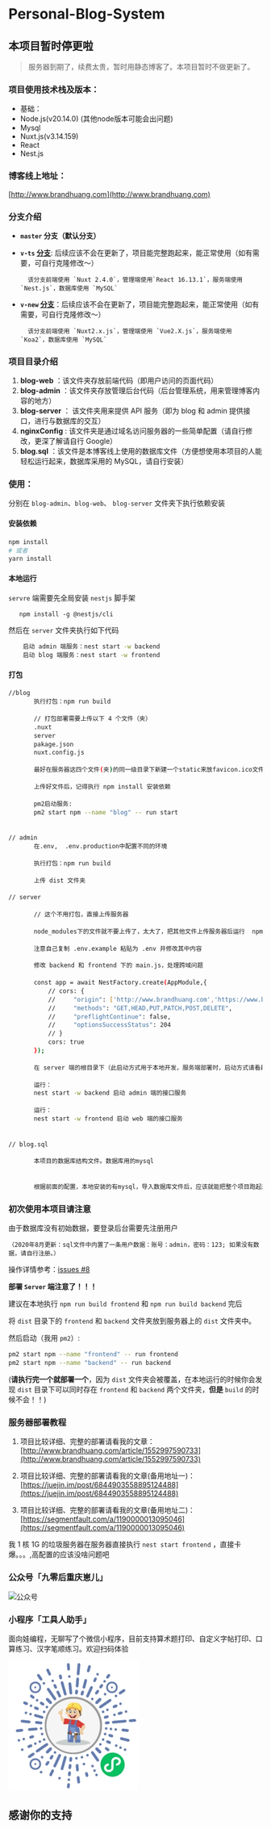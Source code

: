 # Personal-Blog-System
## 本项目暂时停更啦
> 服务器到期了，续费太贵，暂时用静态博客了。本项目暂时不做更新了。

### 项目使用技术栈及版本：
- 基础：
- Node.js(v20.14.0) (其他node版本可能会出问题)
- Mysql
- Nuxt.js(v3.14.159)
- React 
- Nest.js

### 博客线上地址：
[http://www.brandhuang.com](http://www.brandhuang.com)
### 分支介绍
- **`master` 分支（默认分支）**

- **`v-ts` [分支](vhttps://github.com/CQBoyBrand/Personal-Blog-System/tree/v-ts)**: 后续应该不会在更新了，项目能完整跑起来，能正常使用（如有需要，可自行克隆修改～）

        该分支前端使用 `Nuxt 2.4.0`，管理端使用`React 16.13.1`，服务端使用 `Nest.js`，数据库使用 `MySQL`


- **`v-new` [分支](https://github.com/CQBoyBrand/Koa2-nuxt-MySQL/tree/v-new )**：后续应该不会在更新了，项目能完整跑起来，能正常使用（如有需要，可自行克隆修改～）

        该分支前端使用 `Nuxt2.x.js`，管理端使用 `Vue2.X.js`，服务端使用 `Koa2`，数据库使用 `MySQL`

### 项目目录介绍
1. **blog-web** ：该文件夹存放前端代码（即用户访问的页面代码）
2. **blog-admin** ：该文件夹存放管理后台代码（后台管理系统，用来管理博客内容的地方）
3. **blog-server** ： 该文件夹用来提供 API 服务（即为 blog 和 admin 提供接口，进行与数据库的交互）
4. **nginxConfig** : 该文件夹是通过域名访问服务器的一些简单配置（请自行修改，更深了解请自行 Google）
5. **blog.sql** ：该文件是本博客线上使用的数据库文件（方便想使用本项目的人能轻松运行起来，数据库采用的 MySQL，请自行安装）


 ### 使用：
 分别在 `blog-admin`、`blog-web`、 `blog-server` 文件夹下执行依赖安装
 
 #### 安装依赖
 ```bash
 npm install
 # 或者
 yarn install

 ```
 #### 本地运行

 `servre` 端需要先全局安装 `nestjs` 脚手架
 
 ```md
    npm install -g @nestjs/cli
 ```

然后在 `server` 文件夹执行如下代码

```bash
    启动 admin 端服务：nest start -w backend
    启动 blog 端服务：nest start -w frontend
```
 #### 打包

 ```bash
//blog
        执行打包：npm run build

        // 打包部署需要上传以下 4 个文件（夹）
        .nuxt
        server
        pakage.json
        nuxt.config.js

        最好在服务器这四个文件(夹)的同一级目录下新建一个static来放favicon.ico文件,要不然这个图片显示不出来

        上传好文件后，记得执行 npm install 安装依赖

        pm2启动服务:
        pm2 start npm --name "blog" -- run start


// admin
        在.env,  .env.production中配置不同的环境

        执行打包：npm run build

        上传 dist 文件夹

// server
    
        // 这个不用打包，直接上传服务器

        node_modules下的文件就不要上传了，太大了，把其他文件上传服务器后运行  npm install 就好了
        
        注意自己复制 .env.example 粘贴为 .env 并修改其中内容

        修改 backend 和 frontend 下的 main.js，处理跨域问题

        const app = await NestFactory.create(AppModule,{
            // cors: {
            //     "origin": ['http://www.brandhuang.com','https://www.brandhuang.com','http://admin.brandhuang.com','https://admin.brandhuang.com'],
            //     "methods": "GET,HEAD,PUT,PATCH,POST,DELETE",
            //     "preflightContinue": false,
            //     "optionsSuccessStatus": 204
            // }
            cors: true
        });
        
        在 server 端的根目录下（此启动方式用于本地开发，服务端部署时，启动方式请看最下面！）

        运行：
        nest start -w backend 启动 admin 端的接口服务

        运行：
        nest start -w frontend 启动 web 端的接口服务
            
       
// blog.sql

        本项目的数据库结构文件。数据库用的mysql
        
        
        根据前面的配置，本地安装的有mysql，导入数据库文件后，应该就能把整个项目跑起来了
```

### 初次使用本项目请注意
由于数据库没有初始数据，要登录后台需要先注册用户

`（2020年8月更新：sql文件中内置了一条用户数据：账号：admin，密码：123; 如果没有数据，请自行注册。）`

操作详情参考：[issues #8](https://github.com/CQBoyBrand/Koa2-nuxt-MySQL/issues/8)

 **部署 `Server` 端注意了！！！**

 建议在本地执行 `npm run build frontend` 和 `npm run build backend` 完后

 将 `dist` 目录下的 `frontend` 和 `backend` 文件夹放到服务器上的 `dist` 文件夹中。

 然后启动（我用 `pm2`）:
 ```bash
pm2 start npm --name "frontend" -- run frontend
pm2 start npm --name "backend" -- run backend
 ```

 (**请执行完一个就部署一个**，因为 `dist` 文件夹会被覆盖，在本地运行的时候你会发现 `dist` 目录下可以同时存在 `frontend` 和 `backend` 两个文件夹，**但是** `build` 的时候不会！！)
 
 ### 服务器部署教程
 1. 项目比较详细、完整的部署请看我的文章：[http://www.brandhuang.com/article/1552997590733](http://www.brandhuang.com/article/1552997590733)
 
 2. 项目比较详细、完整的部署请看我的文章(备用地址一)：[https://juejin.im/post/6844903558895124488](https://juejin.im/post/6844903558895124488)
  
 3. 项目比较详细、完整的部署请看我的文章(备用地址二)：[https://segmentfault.com/a/1190000013095046](https://segmentfault.com/a/1190000013095046)
 
  我 1 核 1G 的垃圾服务器在服务器直接执行 `nest start frontend` ，直接卡爆。。。,高配置的应该没啥问题吧

### 公众号「九零后重庆崽儿」

![公众号](./brandQRcode.jpg)

### 小程序「工具人助手」

面向娃编程，无聊写了个微信小程序，目前支持算术题打印、自定义字帖打印、口算练习、汉字笔顺练习。欢迎扫码体验

![工具人助手](./qrcode.jpg)
  
  ## 感谢你的支持
